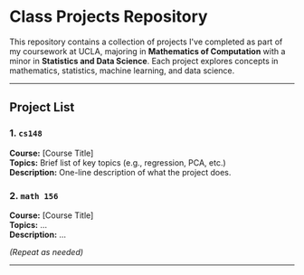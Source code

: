 # Class Projects Repository

This repository contains a collection of projects I've completed as part of my coursework at UCLA, 
majoring in **Mathematics of Computation** with a minor in **Statistics and Data Science**.
Each project explores concepts in mathematics, statistics, machine learning, and data science.

---

## Project List


### 1. `cs148`
**Course:** [Course Title]  
**Topics:** Brief list of key topics (e.g., regression, PCA, etc.)  
**Description:** One-line description of what the project does.

### 2. `math 156`
**Course:** [Course Title]  
**Topics:** …  
**Description:** …

_(Repeat as needed)_

---



